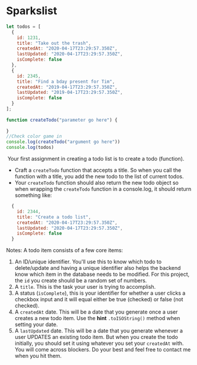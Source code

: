 # Sparkslist
```js
let todos = [
  {
    id: 1231,
    title: "Take out the trash",
    createdAt: "2020-04-17T23:29:57.350Z",
    lastUpdated: "2020-04-17T23:29:57.350Z",
    isComplete: false
  },
  {
    id: 2345,
    title: "Find a bday present for Tim",
    createdAt: "2019-04-17T23:29:57.350Z",
    lastUpdated: "2019-04-17T23:29:57.350Z",
    isComplete: false
  }
];
​
function createTodo("parameter go here") {
​
}
​//Check color game in 
console.log(createTodo("argument go here"))
console.log(todos)
```
​
Your first assignment in creating a todo list is to create a todo (function).
​
- Craft a `createTodo` function that accepts a title. So when you call the function with a title, you add the new todo to the list of current todos. 
- Your `createTodo` function should also return the new todo object so when wrapping the `createTodo` function in a console.log, it should return something like:
```js
  {
    id: 2344,
    title: "Create a todo list",
    createdAt: "2020-04-17T23:29:57.350Z",
    lastUpdated: "2020-04-17T23:29:57.350Z",
    isComplete: false
  }
```
Notes:
A todo item consists of a few core items:
1. An ID/unique identifier. You'll use this to know which todo to delete/update and having a unique identifier also helps the backend know which item in the database needs to be modified. For this project, the `id` you create should be a random set of numbers.
​
2. A `title`. This is the task your user is trying to accomplish.
​
3. A status (`isComplete`), this is your identifier for whether a user clicks a checkbox input and it will equal either be true (checked) or false (not checked).
​
4. A `createdAt` date. This will be a date that you generate once a user creates a new todo item. Use the **hint** `.toISOString()` method when setting your date.
​
5. A `lastUpdated` date. This will be a date that you generate whenever a user UPDATES an existing todo item. But when you create the todo initially, you should set it using whatever you set your `createdAt` with.
​
You will come across blockers. Do your best and feel free to contact me when you hit them.